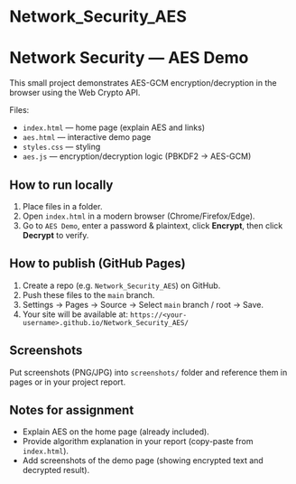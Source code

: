 # Network_Security_AES
# Network Security — AES Demo

This small project demonstrates AES-GCM encryption/decryption in the browser using the Web Crypto API.

Files:
- `index.html` — home page (explain AES and links)
- `aes.html` — interactive demo page
- `styles.css` — styling
- `aes.js` — encryption/decryption logic (PBKDF2 -> AES-GCM)

## How to run locally
1. Place files in a folder.
2. Open `index.html` in a modern browser (Chrome/Firefox/Edge).
3. Go to `AES Demo`, enter a password & plaintext, click **Encrypt**, then click **Decrypt** to verify.

## How to publish (GitHub Pages)
1. Create a repo (e.g. `Network_Security_AES`) on GitHub.
2. Push these files to the `main` branch.
3. Settings → Pages → Source → Select `main` branch / root → Save.
4. Your site will be available at: `https://<your-username>.github.io/Network_Security_AES/`

## Screenshots
Put screenshots (PNG/JPG) into `screenshots/` folder and reference them in pages or in your project report.

## Notes for assignment
- Explain AES on the home page (already included).
- Provide algorithm explanation in your report (copy-paste from `index.html`).
- Add screenshots of the demo page (showing encrypted text and decrypted result).
